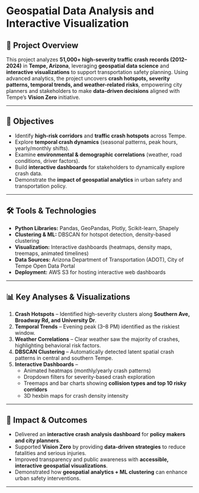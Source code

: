 # Geospatial Data Analysis and Interactive Visualization  

## 📌 Project Overview  
This project analyzes **51,000+ high-severity traffic crash records (2012–2024)** in **Tempe, Arizona**, leveraging **geospatial data science** and **interactive visualizations** to support transportation safety planning. Using advanced analytics, the project uncovers **crash hotspots, severity patterns, temporal trends, and weather-related risks**, empowering city planners and stakeholders to make **data-driven decisions** aligned with Tempe’s **Vision Zero** initiative.  

---

## 🚦 Objectives  
- Identify **high-risk corridors** and **traffic crash hotspots** across Tempe.  
- Explore **temporal crash dynamics** (seasonal patterns, peak hours, yearly/monthly shifts).  
- Examine **environmental & demographic correlations** (weather, road conditions, driver factors).  
- Build **interactive dashboards** for stakeholders to dynamically explore crash data.  
- Demonstrate the **impact of geospatial analytics** in urban safety and transportation policy.  

---

## 🛠️ Tools & Technologies  
- **Python Libraries:** Pandas, GeoPandas, Plotly, Scikit-learn, Shapely  
- **Clustering & ML:** DBSCAN for hotspot detection, density-based clustering  
- **Visualization:** Interactive dashboards (heatmaps, density maps, treemaps, animated timelines)  
- **Data Sources:** Arizona Department of Transportation (ADOT), City of Tempe Open Data Portal  
- **Deployment:** AWS S3 for hosting interactive web dashboards  

---

## 📊 Key Analyses & Visualizations  
1. **Crash Hotspots** – Identified high-severity clusters along **Southern Ave, Broadway Rd, and University Dr**.  
2. **Temporal Trends** – Evening peak (3–8 PM) identified as the riskiest window.  
3. **Weather Correlations** – Clear weather saw the majority of crashes, highlighting behavioral risk factors.  
4. **DBSCAN Clustering** – Automatically detected latent spatial crash patterns in central and southern Tempe.  
5. **Interactive Dashboards** –  
   - Animated heatmaps (monthly/yearly crash patterns)  
   - Dropdown filters for severity-based crash exploration  
   - Treemaps and bar charts showing **collision types and top 10 risky corridors**  
   - 3D hexbin maps for crash density intensity  

---

## 🚀 Impact & Outcomes  
- Delivered an **interactive crash analysis dashboard** for **policy makers and city planners**.  
- Supported **Vision Zero** by providing **data-driven strategies** to reduce fatalities and serious injuries.  
- Improved transparency and public awareness with **accessible, interactive geospatial visualizations**.  
- Demonstrated how **geospatial analytics + ML clustering** can enhance urban safety interventions.  

---
